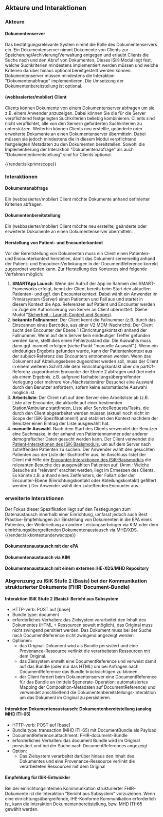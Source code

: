 ## Akteure und Interaktionen

### Akteure
#### Dokumentenserver
Das bestätigungsrelevante System nimmt die Rolle des Dokumentenservers ein. Ein Dokumentenserver nimmt Dokumente von Clients zur Speicherung/Archivierung/Verwaltung entgegen und erlaubt Clients die Suche nach und den Abruf von Dokumenten.
Dieses ISiK-Modul legt fest, welche Suchkriterien mindestens implementiert werden müssen und welche Kriterien darüber hinaus optional bereitgestellt werden können.
Dokumentenserver müssen mindestens die Interaktion "Dokumentenabfrage" implementieren. Die Umsetzung der Dokumentenbereitstellung ist optional.

#### (webbasierter/mobiler) Client
Clients können Dokumente von einem Dokumentenserver abfragen um sie z.B. einem Anwender anzuzeigen. Dabei können Sie die für die Server verpflichtend festgelegten Suchkriterien beliebig kombinieren.
Clients sind nicht verpflichtet, alle von den Servern geforderten Suchkriterien zu unterstützen.
Weiterhin können Clients neu erstellte, geänderte oder erweiterte Dokumente an einen Dokumentenserver übermitteln. Dabei müssen sie jedoch mindestens die in diesem Modul verpflichtend festgelegten Metadaten zu den Dokumenten bereitstellen.
Sowohl die Implementierung der Interaktion "Dokumentenabfrage" als auch "Dokumentenbereitstellung" sind für Clients optional.

{{render:isikprimrscope}} 

### Interaktionen
#### Dokumentenabfrage
Ein (webbasierter/mobiler) Client möchte Dokumente anhand definierter Kriterien abfragen.

#### Dokumentenbereitstellung
Ein (webbasierter/mobiler) Client möchte neu erstellte, geänderte oder erweiterte Dokumente an einen Dokumentenserver übermitteln.

#### Herstellung von Patient- und Encounterkontext
Vor der Bereitstellung von Dokumenten muss ein Client einen Patienten- und Encounterkontext herstellen, damit das Dokument serverseitig anhand der Patient- und Encoutner-Verlinkungen in der DocumentReference korrekt zugeordnet werden kann.
Zur Herstellung des Kontextes sind folgende Verfahren möglich:

1. **SMARTApp Launch**: Wenn der Aufruf der App im Rahmen des SMART-Frameworks erfolgt, kennt der Client bereits beim Start den aktuellen Patienten- und ggf. den Encounterkontext. Dabei wählt ein Anwender im Primärsystem (Server) einen Patienten und Fall aus und startet in diesem Kontext die App. Referenzen auf Patient und Encounter werden im Zuge der Authorisierung von Server an Client übermittelt. (Siehe Modul "[Sicherheit - Launch Context und Scopes](https://simplifier.net/guide/ImplementierungsleitfadenISiK-Sicherheit/ScopesAndLaunchContext)). 
2. **bekannte Fallnummer**: Der Client kennt die Fallnummer (z.B. durch das Einscannen eines Barcodes, aus einer V2 MDM-Nachricht). Der Client sucht den Encounter der Ebene 1 (Einrichtungskontakt) anhand der Fallnummer. Wenn auf dem Server kein eindeutiger Treffer gefunden werden kann, stellt dies einen Fehlerzustand dar. Die Auswahls muss dann ggf. manuell erfolgen (siehe Punkt "manuelle Auswahl".). Wenn ein eindeutiges Ergebnis gefunden wurde, kann der Patientenkontext aus der subject-Referenz des Encounters entnommen werden. Wenn das Dokument auf Abteilungsebene zugeordnet werden soll, muss der Client in einem weiteren Schritt alle dem Einrichtungskontakt über die partOf-Referenz zugeordneten Encounter der Ebene 2 abfragen und (bei mehr als einem Ergebnis, z.B. aufgrund fachabteilungsübergreifender Verlegung oder mehrere Vor-/Nachstationärer Besuche) eine Auswahl durch den Benutzer anfordern, sofern keine automatische Auswahl möglich ist.
3. **Arbeitsliste**: Der Client ruft auf dem Server eine Arbeitsliste ab (z.B. Liste aller Encounter, die aktuelle auf einer bestimmten Station/Ambulanz stattfinden, Liste aller ServiceRequests/Tasks, die durch den Client abgearbeitet werden müssen (aktuell noch nicht im Scope der ISiK-Spezifikationen!!) und etabliert den Kontext nachdem der Benutzer einen Eintrag der Liste ausgewählt hat.
4. **manuelle Auswahl**. Nach dem Start des Clients verwendet der Benutzer eine Suchmaske, in der anhand von Patientennummer oder anderer demografischer Daten gesucht werden kann. Der Client verwendet die [Patient-Interaktionen des ISiK-Basismoduls](https://simplifier.net/guide/isik-basismodul-stufe2/PatientPatient#PatientInteraktionen), um auf dem Server nach zutreffenden Patienten zu suchen. Der Anwender wählt den gesuchten Patienten aus der Liste der Suchtreffer aus. Im Anschluss listet der Client mit Hilfe der [Encounter-Interaktionen des ISiK-Basismoduls](https://simplifier.net/guide/isik-basismodul-stufe2/KontaktFallEncounter#Interaktionen) die relevanten Besuche des ausgewählten Patienten auf. (Anm.: Welche Besuche als "relevant" erachtet werden, liegt im Ermessen des Clients. Es könnte z.B. anhand eines Zeitfensters, der Fallart oder der Encounter-Ebene (Einrichtungskontakt oder Abteilungskontakt) gefiltert werden.) Der Anwender wählt den zutreffenden Encounter aus.


### erweiterte Interaktionen
Der Fokus dieser Spezifikation liegt auf den Festlegungen zum Datenaustausch innerhalb einer Einrichtung, umfasst jedoch auch Best Practice-Empfehlungen zur Einstellung von Dokumenten in die EPA eines Patienten, der Weiterleitung an andere Leistungserbringer via KIM oder dem einrichtungsübergreifenden Dokumentenaustausch via MHD/XDS.
{{render:isikkontextunderwscope}}
#### Dokumentenaustausch mit der ePA

#### Dokumentenaustausch via KIM

#### Dokumentenaustausch mit einem externen IHE-XDS/MHD Repository

### Abgrenzung zu ISiK Stufe 2 (Basis) bei der Kommunikation strukturierter Dokumente (FHIR-Document-Bundle)

#### Interaktion ISiK Stufe 2 (Basis): Bericht aus Subsystem
* HTTP-verb: POST auf [base]
* Bundle.type: document
* erforderliches Verhalten: das Zielsystem verarbeitet den Inhalt des Dokumentes (HTML + Ressourcen soweit möglich), das Original muss nicht zwingend persitiert werden. Das Dokument muss bei der Suche nach DocumentReference nicht zwingend angezeigt werden
* Optionen:
  * das Original-Dokument wird als Bundle persistiert und eine Provenance-Ressource verlinkt die verarbeiteten Ressourcen mit dem Original.
  * das Zielsystem erstellt eine DocumentReference und verweist damit auf das Bundle (oder nur das HTML) um bei Anfragen nach DocumentReference das Bundle brücksichtigen zu können.
  * der Client fordert beim Dokumentenserver eine DocumentReference für das Bundle an (mittels $generate-Operation: automatisiertes Mapping der Composition-Metadaten auf DocumentReference) und verwendet anschließend die Dokumentenbereitstellungs-Interaktion um das Dokument im Original zu persistieren.

#### Interaktion Dokumentenaustausch: Dokumentenbereitstellung (analog MHD ITI-65) 
* HTTP-verb: POST auf [base]
* Bundle.type: transaction (MHD ITI-65) mit DocumentBundle als Payload
* DocumentReference.attachment: FHIR-document-Bundle
* erforderliches Verhalten: das document Bundle wird im Original persistiert und bei der Suche nach DocumentReferences angezeigt
* Option:
  * Das Zielsystem verarbeitet darüber hinaus den Inhalt des Dokumentes und eine Provenance-Ressource verlinkt die verarbeiteten Ressourcen mit dem Original 

#### Empfehlung für ISiK-Entwickler
Bei der einrichtungsinternen Kommnunkation strukturierter FHIR-Dokumente ist die Interaktion "Bericht aus Subsystem" vorzuziehen. Wenn eine einrichtungsübergreifende, IHE-Konforme Kommunikation erforderlich ist, kann die Interaktion Dokumentenbereitstellung, bzw. MHD ITI-65 gewählt werden.



